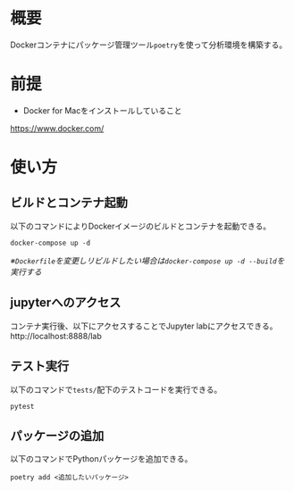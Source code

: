 # 概要
Dockerコンテナにパッケージ管理ツール`poetry`を使って分析環境を構築する。

# 前提

- Docker for Macをインストールしていること

https://www.docker.com/

# 使い方
## ビルドとコンテナ起動
以下のコマンドによりDockerイメージのビルドとコンテナを起動できる。
```
docker-compose up -d
```

_※`Dockerfile`を変更しリビルドしたい場合は`docker-compose up -d --build`を実行する_

## jupyterへのアクセス
コンテナ実行後、以下にアクセスすることでJupyter labにアクセスできる。  
<a>http://localhost:8888/lab</a>

## テスト実行
以下のコマンドで`tests/`配下のテストコードを実行できる。
```
pytest
```

## パッケージの追加
以下のコマンドでPythonパッケージを追加できる。
```
poetry add <追加したいパッケージ>
```